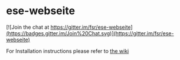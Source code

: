 # ese-webseite

[![Join the chat at https://gitter.im/fsr/ese-webseite](https://badges.gitter.im/Join%20Chat.svg)](https://gitter.im/fsr/ese-webseite)

For Installation instructions please refer to [the wiki](https://github.com/fsr/ese-webseite/wiki/Installation)
